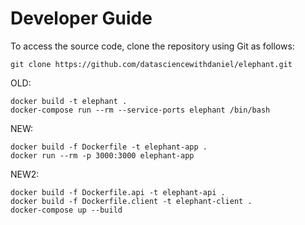 # Developer Guide

To access the source code, clone the repository using Git as follows:

```
git clone https://github.com/datasciencewithdaniel/elephant.git
```

OLD:

```
docker build -t elephant .
docker-compose run --rm --service-ports elephant /bin/bash
```

NEW:

```
docker build -f Dockerfile -t elephant-app .
docker run --rm -p 3000:3000 elephant-app
```

NEW2:

```
docker build -f Dockerfile.api -t elephant-api .
docker build -f Dockerfile.client -t elephant-client .
docker-compose up --build
```